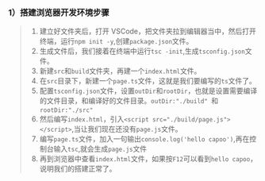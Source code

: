 ### 1）搭建浏览器开发环境步骤

> 1. 建立好文件夹后，打开 VSCode，把文件夹拉到编辑器当中，然后打开终端，运行`npm init -y`,创建`package.json`文件。
> 2. 生成文件后，我们接着在终端中运行`tsc -init`,生成`tsconfig.json`文件。
> 3. 新建`src`和`build`文件夹，再建一个`index.html`文件。
> 4. 在`src`目录下，新建一个`page.ts`文件，这就是我们要编写的`ts`文件了。
> 5. 配置`tsconfig.json`文件，设置`outDir`和`rootDir`，也就是设置需要编译的文件目录，和编译好的文件目录。`outDir:"./build" `和`rootDir:"./src"`
> 6. 然后编写`index.html`，引入`<script src="./build/page.js"></script>`,当让我们现在还没有`page.js`文件。
> 7. 编写`page.ts`文件，加入一句输出`console.log('hello capoo')`,再在控制台输入`tsc`,就会生成`page.js`文件
> 8. 再到浏览器中查看`index.html`文件，如果按`F12`可以看到`hello capoo`，说明我们的搭建正常了。
```